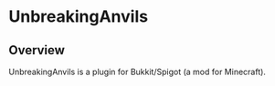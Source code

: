 UnbreakingAnvils
================

## Overview

UnbreakingAnvils is a plugin for Bukkit/Spigot (a mod for Minecraft).

